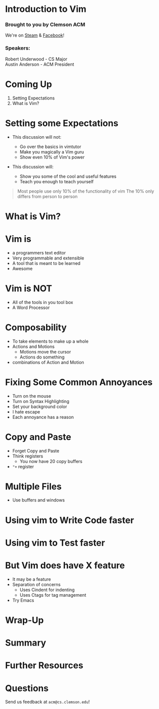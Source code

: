 Introduction to Vim
====================

### Brought to you by Clemson ACM

We're on [Steam](http://steamcommunity.com/groups/clemsonacm) &
[Facebook](https://www.facebook.com/groups/283823058297107/)!

### Speakers:

Robert Underwood - CS Major\
 Austin Anderson - ACM President


Coming Up
=========
1.  Setting Expectations
2.  What is Vim?

Setting some Expectations
==========================
+   This discussion will not:
    +   Go over the basics in vimtutor
    +   Make you magically a Vim guru
    +   Show even 10% of Vim's power

+   This discussion will:
    +   Show you some of the cool and useful features
    +   Teach you enough to teach yourself

>   Most people use only 10% of the functionality of vim
>   The 10% only differs from person to person

What is Vim?
============

Vim is
======
+   a programmers text editor
+   Very programmable and extensible
+   A tool that is meant to be learned
+   Awesome

Vim is NOT
==========
+   All of the tools in you tool box
+   A Word Processor

Composability
=============
+   To take elements to make up a whole
+   Actions and Motions
    +   Motions move the cursor
    +   Actions do something
+   combinations of Action and Motion 

Fixing Some Common Annoyances
=============================
+   Turn on the mouse
+   Turn on Syntax Highlighting
+   Set your background color
+   I hate escape
+   Each annoyance has a reason

Copy and Paste
==============
+   Forget Copy and Paste
+   Think registers
    +   You now have 20 copy buffers
+   `"+` register 

Multiple Files
==============
+   Use buffers and windows

Using vim to Write Code faster
==============================

Using vim to Test faster
========================

But Vim does have X feature
===========================
+   It may be a feature
+   Separation of concerns
    +   Uses Cindent for indenting
    +   Uses Ctags for tag management
+   Try Emacs

Wrap-Up
=======

Summary
=======

Further Resources
=================


Questions
=========

Send us feedback at `acm@cs.clemson.edu`!

